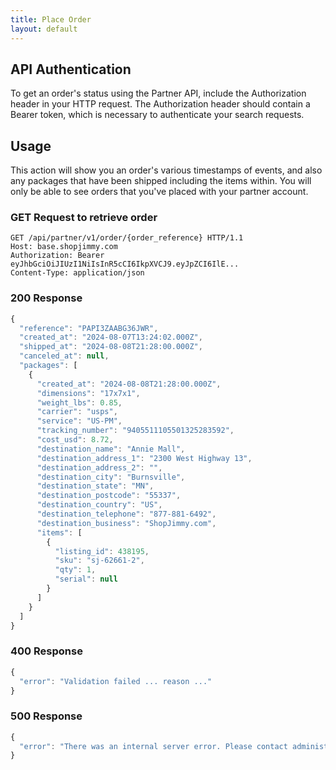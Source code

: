 ```yaml
---
title: Place Order
layout: default
---
```


## API Authentication

To get an order's status using the Partner API, include the Authorization header in your HTTP request. 
The Authorization header should contain a Bearer token, which is necessary to authenticate your search requests.

## Usage
This action will show you an order's various timestamps of events, and also any packages that have been shipped including the items within.
You will only be able to see orders that you've placed with your partner account.

### GET Request to retrieve order
```plaintext
GET /api/partner/v1/order/{order_reference} HTTP/1.1
Host: base.shopjimmy.com
Authorization: Bearer eyJhbGciOiJIUzI1NiIsInR5cCI6IkpXVCJ9.eyJpZCI6IlE...
Content-Type: application/json
```

### 200 Response
```js
{
  "reference": "PAPI3ZAABG36JWR",
  "created_at": "2024-08-07T13:24:02.000Z",
  "shipped_at": "2024-08-08T21:28:00.000Z",
  "canceled_at": null,
  "packages": [
    {
      "created_at": "2024-08-08T21:28:00.000Z",
      "dimensions": "17x7x1",
      "weight_lbs": 0.85,
      "carrier": "usps",
      "service": "US-PM",
      "tracking_number": "9405511105501325283592",
      "cost_usd": 8.72,
      "destination_name": "Annie Mall",
      "destination_address_1": "2300 West Highway 13",
      "destination_address_2": "",
      "destination_city": "Burnsville",
      "destination_state": "MN",
      "destination_postcode": "55337",
      "destination_country": "US",
      "destination_telephone": "877-881-6492",
      "destination_business": "ShopJimmy.com",
      "items": [
        {
          "listing_id": 438195,
          "sku": "sj-62661-2",
          "qty": 1,
          "serial": null
        }
      ]
    }
  ]
}
```

### 400 Response
```js
{
  "error": "Validation failed ... reason ..."
}
```

### 500 Response
```js
{
  "error": "There was an internal server error. Please contact administrator."
}
```
